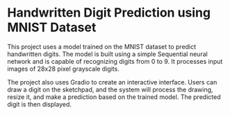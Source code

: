 # Handwritten Digit Prediction using MNIST Dataset

This project uses a model trained on the MNIST dataset to predict handwritten digits. The model is built using a simple Sequential neural network and is capable of recognizing digits from 0 to 9. It processes input images of 28x28 pixel grayscale digits.

The project also uses Gradio to create an interactive interface. Users can draw a digit on the sketchpad, and the system will process the drawing, resize it, and make a prediction based on the trained model. The predicted digit is then displayed.

